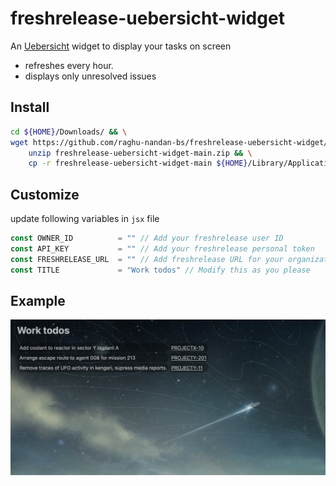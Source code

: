 # freshrelease-uebersicht-widget


An [Uebersicht](https://tracesof.net/uebersicht/) widget to display your tasks on screen

* refreshes every hour.
* displays only unresolved issues

## Install

```bash
cd ${HOME}/Downloads/ && \
wget https://github.com/raghu-nandan-bs/freshrelease-uebersicht-widget/archive/refs/heads/main.zip -O freshrelease-uebersicht-widget-main.zip && \
    unzip freshrelease-uebersicht-widget-main.zip && \
    cp -r freshrelease-uebersicht-widget-main ${HOME}/Library/Application\ Support/Übersicht/widgets
```

## Customize

update following variables in `jsx` file
```jsx
const OWNER_ID          = "" // Add your freshrelease user ID
const API_KEY           = "" // Add your freshrelease personal token
const FRESHRELEASE_URL  = "" // Add freshrelease URL for your organization
const TITLE             = "Work todos" // Modify this as you please
```

## Example

![Samle image](assets/example.png)
